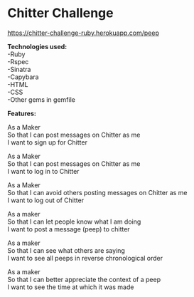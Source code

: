 <h1>Chitter Challenge</h1>

https://chitter-challenge-ruby.herokuapp.com/peep <br>

<b> Technologies used: </b> <br>
-Ruby <br>
-Rspec <br>
-Sinatra <br>
-Capybara <br>
-HTML <br>
-CSS <br>
-Other gems in gemfile <br>

<b> Features: </b> <br>

As a Maker <br>
So that I can post messages on Chitter as me <br>
I want to sign up for Chitter <br>

As a Maker <br>
So that I can post messages on Chitter as me <br>
I want to log in to Chitter <br>

As a Maker <br>
So that I can avoid others posting messages on Chitter as me <br>
I want to log out of Chitter <br>

As a maker <br>
So that I can let people know what I am doing <br>
I want to post a message (peep) to chitter <br>

As a maker <br>
So that I can see what others are saying <br>
I want to see all peeps in reverse chronological order <br>

As a maker <br>
So that I can better appreciate the context of a peep <br>
I want to see the time at which it was made <br>
